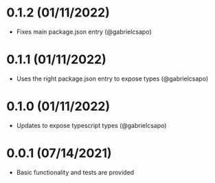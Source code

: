 # 0.1.2 (01/11/2022)

- Fixes main package.json entry (@gabrielcsapo)

# 0.1.1 (01/11/2022)

- Uses the right package.json entry to expose types (@gabrielcsapo)

# 0.1.0 (01/11/2022)

- Updates to expose typescript types (@gabrielcsapo)

# 0.0.1 (07/14/2021)

- Basic functionality and tests are provided
